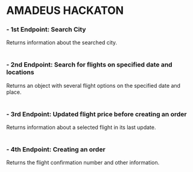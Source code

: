 # AMADEUS HACKATON

### - 1st Endpoint: Search City
Returns information about the searched city.    
<br />

### - 2nd Endpoint: Search for flights on specified date and locations
Returns an object with several flight options on the specified date and place.  
<br />

### - 3rd Endpoint: Updated flight price before creating an order
Returns information about a selected flight in its last update.  
<br />

### - 4th Endpoint: Creating an order
Returns the flight confirmation number and other information.  
